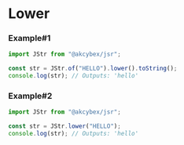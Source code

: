 # Lower

### Example#1

```javascript
import JStr from "@akcybex/jsr";

const str = JStr.of("HELLO").lower().toString();
console.log(str); // Outputs: 'hello'
```

### Example#2

```javascript
import JStr from "@akcybex/jsr";

const str = JStr.lower("HELLO");
console.log(str); // Outputs: 'hello'
```
